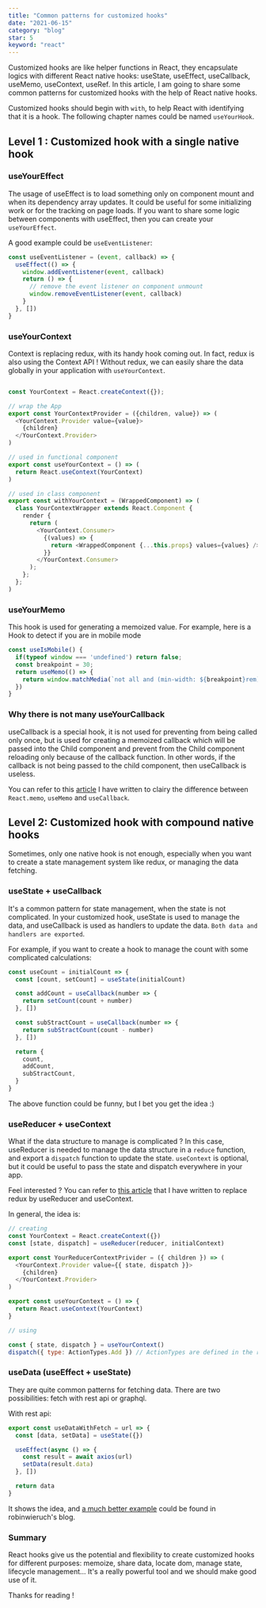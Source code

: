 ```yaml
---
title: "Common patterns for customized hooks"
date: "2021-06-15"
category: "blog"
star: 5
keyword: "react"
---
```


Customized hooks are like helper functions in React, they encapsulate logics with different React native hooks: useState, useEffect, useCallback, useMemo, useContext, useRef. In this article, I am going to share some common patterns for customized hooks with the help of React native hooks.

Customized hooks should begin with `with`, to help React with identifying that it is a hook. The following chapter names could be named `useYourHook`.

## Level 1 : Customized hook with a single native hook

### useYourEffect

The usage of useEffect is to load something only on component mount and when its dependency array updates. It could be useful for some initializing work or for the tracking on page loads. If you want to share some logic between components with useEffect, then you can create your `useYourEffect`.

A good example could be `useEventListener`:

```js
const useEventListener = (event, callback) => {
  useEffect(() => {
    window.addEventListener(event, callback)
    return () => {
      // remove the event listener on component unmount
      window.removeEventListener(event, callback)
    }
  }, [])
}
```

### useYourContext

Context is replacing redux, with its handy hook coming out. In fact, redux is also using the Context API ! Without redux, we can easily share the data globally in your application with `useYourContext`.

```js

const YourContext = React.createContext({});

// wrap the App
export const YourContextProvider = ({children, value}) => (
  <YourContext.Provider value={value}>
    {children}
  </YourContext.Provider>
)

// used in functional component
export const useYourContext = () => (
  return React.useContext(YourContext)
)

// used in class component
export const withYourContext = (WrappedComponent) => (
  class YourContextWrapper extends React.Component {
    render {
      return (
        <YourContext.Consumer>
          {(values) => {
            return <WrappedComponent {...this.props} values={values} />;
          }}
        </YourContext.Consumer>
      );
    };
  };
)

```

### useYourMemo

This hook is used for generating a memoized value. For example, here is a Hook to detect if you are in mobile mode

```js
const useIsMobile() {
  if(typeof window === 'undefined') return false;
  const breakpoint = 30;
  return useMemo(() => {
    return window.matchMedia(`not all and (min-width: ${breakpoint}rem)`).matches
  })
}
```

### Why there is not many useYourCallback

useCallback is a special hook, it is not used for preventing from being called only once, but is used for creating a memoized callback which will be passed into the Child component and prevent from the Child component reloading only because of the callback function. In other words, if the callback is not being passed to the child component, then useCallback is useless.

You can refer to this [article](https://www.yuebaixu.com/misunderstanding/) I have written to clairy the difference between `React.memo`, `useMemo` and `useCallback`.

## Level 2: Customized hook with compound native hooks

Sometimes, only one native hook is not enough, especially when you want to create a state management system like redux, or managing the data fetching.

### useState + useCallback

It's a common pattern for state management, when the state is not complicated. In your customized hook, useState is used to manage the data, and useCallback is used as handlers to update the data. `Both data and handlers are exported`.

For example, if you want to create a hook to manage the count with some complicated calculations:

```js
const useCount = initialCount => {
  const [count, setCount] = useState(initialCount)

  const addCount = useCallback(number => {
    return setCount(count + number)
  }, [])

  const subStractCount = useCallback(number => {
    return subStractCount(count - number)
  }, [])

  return {
    count,
    addCount,
    subStractCount,
  }
}
```

The above function could be funny, but I bet you get the idea :)

### useReducer + useContext

What if the data structure to manage is complicated ? In this case, useReducer is needed to manage the data structure in a `reduce` function, and export a `dispatch` function to update the state. `useContext` is optional, but it could be useful to pass the state and dispatch everywhere in your app.

Feel interested ? You can refer to [this article](https://albertyuebaixu.medium.com/how-to-use-hooks-usecontext-usereducer-to-replace-redux-58b1b176abfe) that I have written to replace redux by useReducer and useContext.

In general, the idea is:

```js
// creating
const YourContext = React.createContext({})
const [state, dispatch] = useReducer(reducer, initialContext)

export const YourReducerContextPrivider = ({ children }) => (
  <YourContext.Provider value={{ state, dispatch }}>
    {children}
  </YourContext.Provider>
)

export const useYourContext = () => {
  return React.useContext(YourContext)
}

// using

const { state, dispatch } = useYourContext()
dispatch({ type: ActionTypes.Add }) // ActionTypes are defined in the reducer function
```

### useData (useEffect + useState)

They are quite common patterns for fetching data. There are two possibilities: fetch with rest api or graphql.

With rest api:

```js
export const useDataWithFetch = url => {
  const [data, setData] = useState({})

  useEffect(async () => {
    const result = await axios(url)
    setData(result.data)
  }, [])

  return data
}
```

It shows the idea, and [a much better example](https://www.robinwieruch.de/react-hooks-fetch-data) could be found in robinwieruch's blog.

### Summary

React hooks give us the potential and flexibility to create customized hooks for different purposes: memoize, share data, locate dom, manage state, lifecycle management... It's a really powerful tool and we should make good use of it.

Thanks for reading !

